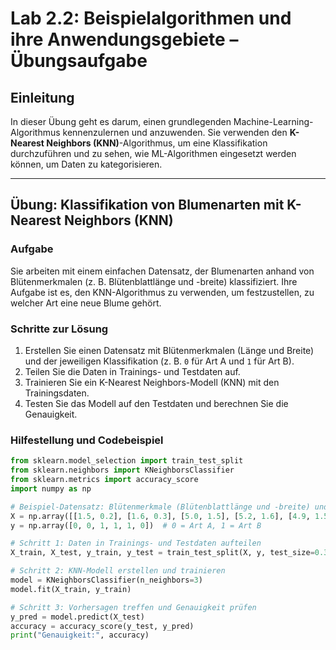 # Lab 2.2: Beispielalgorithmen und ihre Anwendungsgebiete – Übungsaufgabe

## Einleitung
In dieser Übung geht es darum, einen grundlegenden Machine-Learning-Algorithmus kennenzulernen und anzuwenden. Sie verwenden den **K-Nearest Neighbors (KNN)**-Algorithmus, um eine Klassifikation durchzuführen und zu sehen, wie ML-Algorithmen eingesetzt werden können, um Daten zu kategorisieren.

---

## Übung: Klassifikation von Blumenarten mit K-Nearest Neighbors (KNN)

### Aufgabe
Sie arbeiten mit einem einfachen Datensatz, der Blumenarten anhand von Blütenmerkmalen (z. B. Blütenblattlänge und -breite) klassifiziert. Ihre Aufgabe ist es, den KNN-Algorithmus zu verwenden, um festzustellen, zu welcher Art eine neue Blume gehört.

### Schritte zur Lösung
1. Erstellen Sie einen Datensatz mit Blütenmerkmalen (Länge und Breite) und der jeweiligen Klassifikation (z. B. `0` für Art A und `1` für Art B).
2. Teilen Sie die Daten in Trainings- und Testdaten auf.
3. Trainieren Sie ein K-Nearest Neighbors-Modell (KNN) mit den Trainingsdaten.
4. Testen Sie das Modell auf den Testdaten und berechnen Sie die Genauigkeit.

### Hilfestellung und Codebeispiel

```python
from sklearn.model_selection import train_test_split
from sklearn.neighbors import KNeighborsClassifier
from sklearn.metrics import accuracy_score
import numpy as np

# Beispiel-Datensatz: Blütenmerkmale (Blütenblattlänge und -breite) und Klassifikation (0 = Art A, 1 = Art B)
X = np.array([[1.5, 0.2], [1.6, 0.3], [5.0, 1.5], [5.2, 1.6], [4.9, 1.5], [1.4, 0.2]])
y = np.array([0, 0, 1, 1, 1, 0])  # 0 = Art A, 1 = Art B

# Schritt 1: Daten in Trainings- und Testdaten aufteilen
X_train, X_test, y_train, y_test = train_test_split(X, y, test_size=0.3, random_state=42)

# Schritt 2: KNN-Modell erstellen und trainieren
model = KNeighborsClassifier(n_neighbors=3)
model.fit(X_train, y_train)

# Schritt 3: Vorhersagen treffen und Genauigkeit prüfen
y_pred = model.predict(X_test)
accuracy = accuracy_score(y_test, y_pred)
print("Genauigkeit:", accuracy)

